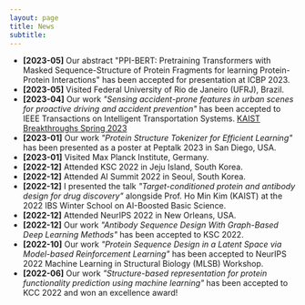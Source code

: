 ```yaml
---
layout: page
title: News
subtitle: 
---
```


* **[2023-05]** Our abstract "PPI-BERT: Pretraining Transformers with Masked Sequence-Structure of Protein Fragments for learning Protein-Protein Interactions" has been accepted for presentation at ICBP 2023.
* **[2023-05]** Visited Federal University of Rio de Janeiro (UFRJ), Brazil.
* **[2023-04]** Our work *"Sensing accident-prone features in urban scenes for proactive driving and accident prevention"* has been accepted to IEEE Transactions on Intelligent Transportation Systems. [KAIST Breakthroughs Spring 2023](https://breakthroughs.kaist.ac.kr/?post_no=2268)
* **[2023-01]** Our work *"Protein Structure Tokenizer for Efficient Learning"* has been presented as a poster at Peptalk 2023 in San Diego, USA.
* **[2023-01]** Visited Max Planck Institute, Germany.
* **[2022-12]** Attended KSC 2022 in Jeju Island, South Korea.
* **[2022-12]** Attended AI Summit 2022 in Seoul, South Korea.
* **[2022-12]** I presented the talk *"Target-conditioned protein and antibody design for drug discovery"* alongside Prof. Ho Min Kim (KAIST) at the 2022 IBS Winter School on AI-Boosted Basic Science.
* **[2022-12]** Attended NeurIPS 2022 in New Orleans, USA.
* **[2022-12]** Our work *"Antibody Sequence Design With Graph-Based Deep Learning Methods"* has been accepted to KSC 2022.
* **[2022-10]** Our work *"Protein Sequence Design in a Latent Space via Model-based Reinforcement Learning"* has been accepted to NeurIPS 2022 Machine Learning in Structural Biology (MLSB) Workshop.
* **[2022-06]** Our work *"Structure-based representation for protein functionality prediction using machine learning"* has been accepted to KCC 2022 and won an excellence award!
